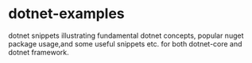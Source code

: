 # dotnet-examples
dotnet snippets illustrating fundamental dotnet concepts, popular nuget package usage,and some useful snippets etc. for both dotnet-core and dotnet framework.
